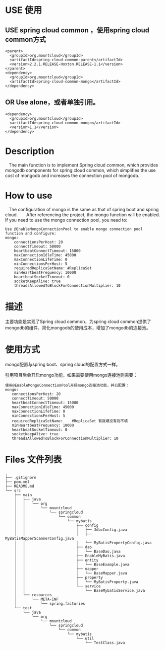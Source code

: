 # USE 使用
##  USE spring cloud common ，使用spring cloud common方式
```
<parent>
  <groupId>org.mountcloud</groupId>
  <artifactId>spring-cloud-common-parent</artifactId>
  <version>2.2.1.RELEASE-Hoxton.RELEASE-1.1</version>
</parent>
<dependency>
  <groupId>org.mountcloud</groupId>
  <artifactId>spring-cloud-common-mongo</artifactId>
</dependency>
```
## OR Use alone，或者单独引用。
```
<dependency>
  <groupId>org.mountcloud</groupId>
  <artifactId>spring-cloud-common-mongo</artifactId>
  <version>1.1</version>
</dependency>
```

# Description
   The main function is to implement Spring cloud common, which provides mongodb components for spring cloud common, which simplifies the use cost of mongodb and increases the connection pool of mongodb.
 
# How to use
   The configuration of mongo is the same as that of spring boot and spring cloud.
  
   After referencing the project, the mongo function will be enabled. If you need to use the mongo connection pool, you need to:
```
Use @EnableMongoConnectionPool to enable mongo connection pool function and configure:
mongo:
    connectionsPerHost: 20
    connectTimeout: 50000
    heartbeatConnectTimeout: 15000
    maxConnectionIdleTime: 45000
    maxConnectionLifeTime: 0
    minConnectionsPerHost: 5
    requiredReplicaSetName: #ReplicaSet
    minHeartbeatFrequency: 10000
    heartbeatSocketTimeout: 0
    socketKeepAlive: true
    threadsAllowedToBlockForConnectionMultiplier: 10
```

# 描述
  主要功能是实现了Spring cloud common，为spring cloud common提供了mongodb的组件，简化mongodb的使用成本，增加了mongodb的连接池。
 
# 使用方式
  mongo配置与spring boot、spring cloud的配置方式一样。
  
  引用项目后会开启mongo功能，如果需要使用mongo连接池则需要：
```
使用@EnableMongoConnectionPool开启mongo连接池功能，并且配置：
mongo:
   connectionsPerHost: 20
   connectTimeout: 50000
   heartbeatConnectTimeout: 15000
   maxConnectionIdleTime: 45000
   maxConnectionLifeTime: 0
   minConnectionsPerHost: 5
   requiredReplicaSetName:    #ReplicaSet 有就填没有则不填
   minHeartbeatFrequency: 10000
   heartbeatSocketTimeout: 0
   socketKeepAlive: true
   threadsAllowedToBlockForConnectionMultiplier: 10
```

# Files 文件列表
```
.
├── .gitignore
├── pom.xml
├── README.md
└── src
    ├── main
    │   ├── java
    │   │   └── org
    │   │       └── mountcloud
    │   │           └── springcloud
    │   │               └── common
    │   │                   └── mybatis
    │   │                       ├── config
    │   │                       │   ├── JdbcConfig.java
    │   │                       │   ├── MyBatisMapperScannerConfig.java
    │   │                       │   └── MyBatisPropertyConfig.java
    │   │                       ├── dao
    │   │                       │   └── BaseDao.java
    │   │                       ├── EnableMyBatis.java
    │   │                       ├── entity
    │   │                       │   └── BaseExample.java
    │   │                       ├── mapper
    │   │                       │   └── BaseMapper.java
    │   │                       ├── property
    │   │                       │   └── MyBatisProperty.java
    │   │                       └── service
    │   │                           └── BaseMybatisService.java
    │   └── resources
    │       └── META-INF
    │           └── spring.factories
    └── test
        └── java
            └── org
                └── mountcloud
                    └── springcloud
                        └── common
                            └── mybatis
                                └── util
                                    └── TestClass.java
```
